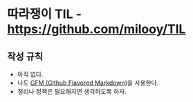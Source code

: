 # 따라쟁이 TIL - https://github.com/milooy/TIL

## 작성 규칙
* 아직 없다.
* 나도 [GFM (Github Flavored Markdown)](https://help.github.com/categories/writing-on-github/)을 사용한다.
* 정리나 정책은 필요해지면 생각하도록 하자.
